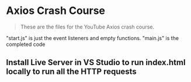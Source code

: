 # Axios Crash Course

> These are the files for the YouTube Axios crash course.

"start.js" is just the event listeners and empty functions. "main.js" is the completed code

## Install Live Server in VS Studio to run index.html locally to run all the HTTP requests
